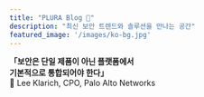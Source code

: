 ```yaml
---
title: "PLURA Blog 🎅"
description: "최신 보안 트렌드와 솔루션을 만나는 공간"
featured_image: '/images/ko-bg.jpg'
---
```


**「보안은 단일 제품이 아닌 플랫폼에서**   
**기본적으로 통합되어야 한다」**    
📢 Lee Klarich, CPO, Palo Alto Networks  
